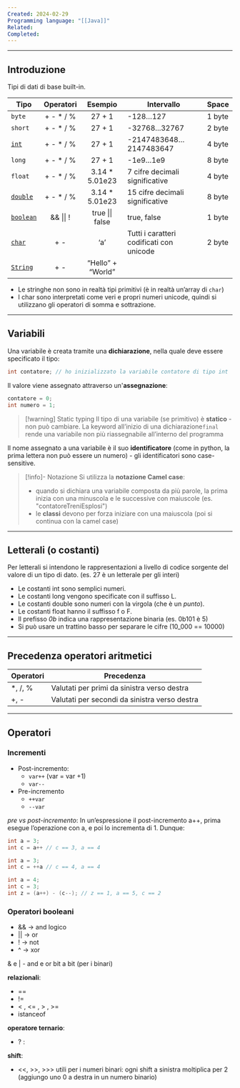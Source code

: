 ```yaml
---
Created: 2024-02-29
Programming language: "[[Java]]"
Related: 
Completed:
---
```

---
## Introduzione
Tipi di dati di base built-in.

| Tipo | Operatori | Esempio | Intervallo | Space |
| ---- | :--: | :--: | ---- | ---- |
| `byte` | + - * / % | 27 + 1 | -128…127 | 1 byte |
| `short` | + - * / % | 27 + 1 | -32768...32767 | 2 byte |
| <u>`int`</u> | + - * / % | 27 + 1 | -2147483648…2147483647 | 4 byte |
| `long` | + - * / % | 27 + 1 | -1e9…1e9 | 8 byte |
| `float` | + - * / % | 3.14 * 5.01e23 | 7 cifre decimali significative | 4 byte |
| <u>`double`</u> | + - * / % | 3.14 * 5.01e23 | 15 cifre decimali significative | 8 byte |
| <u>`boolean`</u> | && \|\| ! | true \|\| false | true, false | 1 byte |
| <u>`char`</u> | + - | ‘a’ | Tutti i caratteri codificati con unicode | 2 byte |
| <u>`String`</u> | + - | “Hello” + “World” |  |  |
- Le stringhe non sono in realtà tipi primitivi (è in realtà un’array di `char`)
- I char sono interpretati come veri e propri numeri unicode, quindi si utilizzano gli operatori di somma e sottrazione.

---
## Variabili
Una variabile è creata tramite una **dichiarazione**, nella quale deve essere specificato il tipo:
```java
int contatore; // ho inizializzato la variabile contatore di tipo int
```

Il valore viene assegnato attraverso un'**assegnazione**:
```java
contatore = 0;
int numero = 1;
```

> [!warning] Static typing
> Il tipo di una variabile (se primitivo) è **statico** - non può cambiare.
> La keyword all’inizio di una dichiarazione`final` rende una variabile non più riassegnabile all’interno del programma

Il nome assegnato a una variabile è il suo **identificatore** (come in python, la prima lettera non può essere un numero) - gli identificatori sono case-sensitive.

>[!info]- Notazione
Si utilizza la **notazione Camel case**:
> - quando si dichiara una variabile composta da più parole, la prima inizia con una minuscola e le successive con maiuscole (es. "contatoreTreniEsplosi")
> - le **classi** devono per forza iniziare con una maiuscola (poi si continua con la camel case)

---
## Letterali (o costanti)
Per letterali si intendono le rappresentazioni a livello di codice sorgente del valore di un tipo di dato. (es. 27 è un letterale per gli interi)

- Le costanti int sono semplici numeri.
- Le costanti long vengono specificate con il suffisso L.
- Le costanti double sono numeri con la virgola (che è un *punto*).
- Le costanti float hanno il suffisso f o F.
- Il prefisso *0b* indica una rappresentazione binaria (es. 0b101 è 5)
- Si può usare un trattino basso per separare le cifre (10_000 == 10000)

---
## Precedenza operatori aritmetici
| Operatori | Precedenza |
| ---- | ---- |
| *, /, % | Valutati per primi da sinistra verso destra |
| +, - | Valutati per secondi da sinistra verso destra |

---
## Operatori
### Incrementi
- Post-incremento:
	- `var++` (var = var +1)
	- `var--`
- Pre-incremento
	- `++var`
	- `--var`
 
*pre vs post-incremento*:
In un’espressione il post-incremento a++, prima esegue l’operazione con a, e poi lo incrementa di 1. Dunque:

```java
int a = 3;
int c = a++ // c == 3, a == 4

int a = 3;
int c = ++a // c == 4, a == 4

int a = 4;
int c = 3;
int z = (a++) - (c--); // z == 1, a == 5, c == 2
```

### Operatori booleani
- && → and logico 
- || → or
- ! → not
- ^ → xor

&  e | - and  e or bit a bit (per i binari)
 
**relazionali**:
- ==
- !=
- < , <= , > , >=
- istanceof

**operatore ternario**:
- ? :
 
**shift**:
- <<,  >>, >>>
utili per i numeri binari: ogni shift a sinistra moltiplica per 2 (aggiungo uno 0 a destra in un numero binario)


